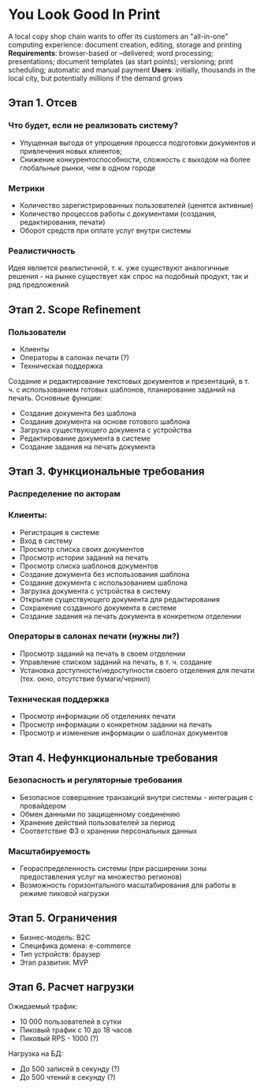 # You Look Good In Print
A local copy shop chain wants to offer its customers an "all-in-one" computing experience: document creation, editing, storage and printing
**Requirements**: browser-based or –delivered; word processing; presentations; document templates (as start points); versioning; print scheduling; automatic and manual payment
**Users**: initially, thousands in the local city, but potentially millions if the demand grows

## Этап 1. Отсев
### Что будет, если не реализовать систему?
- Упущенная выгода от упрощения процесса подготовки документов и привлечения новых клиентов;
- Снижение конкурентоспособности, сложность с выходом на более глобальные рынки, чем в одном городе

### Метрики
- Количество зарегистрированных пользователей (ценятся активные)
- Количество процессов работы с документами (создания, редактирования, печати)
- Оборот средств при оплате услуг внутри системы

### Реалистичность
Идея является реалистичной, т. к. уже существуют аналогичные решения - на рынке существует как спрос на подобный продукт, так и ряд предложений

## Этап 2. Scope Refinement
### Пользователи
- Клиенты
- Операторы в салонах печати (?)
- Техническая поддержка

Создание и редактирование текстовых документов и презентаций, в т. ч. с использованием готовых шаблонов, планирование заданий на печать.
Основные функции:
- Создание документа без шаблона
- Создание документа на основе готового шаблона
- Загрузка существующего документа с устройства
- Редактирование документа в системе
- Создание задания на печать документа

## Этап 3. Функциональные требования
### Распределение по акторам
### Клиенты:
- Регистрация в системе
- Вход в систему
- Просмотр списка своих документов
- Просмотр истории заданий на печать
- Просмотр списка шаблонов документов
- Создание документа без использования шаблона
- Создание документа с использованием шаблона
- Загрузка документа с устройства в систему
- Открытие существующего документа для редактирования
- Сохранение созданного документа в системе
- Создание задания на печать документа в конкретном отделении

### Операторы в салонах печати (нужны ли?)
- Просмотр заданий на печать в своем отделении
- Управление списком заданий на печать, в т. ч. создание
- Установка доступности/недоступности своего отделения для печати (тех. окно, отсутствие бумаги/чернил)

### Техническая поддержка
- Просмотр информации об отделениях печати
- Просмотр информации о конкретном задании на печать
- Просмотр и изменение информации о шаблонах документов

## Этап 4. Нефункциональные требования
### Безопасность и регуляторные требования
- Безопасное совершение транзакций внутри системы - интеграция с провайдером
- Обмен данными по защищенному соединению
- Хранение действий пользователей за период
- Соответствие ФЗ о хранении персональных данных

### Масштабируемость
- Геораспределенность системы (при расширении зоны предоставления услуг на множество регионов)
- Возможность горизонтального масштабирования для работы в режиме пиковой нагрузки


## Этап 5. Ограничения
- Бизнес-модель: B2C
- Специфика домена: e-commerce
- Тип устройств: браузер
- Этап развития: MVP

## Этап 6. Расчет нагрузки
Ожидаемый трафик:
- 10 000 пользователей в сутки
- Пиковый трафик с 10 до 18 часов
- Пиковый RPS - 1000 (?)

Нагрузка на БД:
- До 500 записей в секунду (?)
- До 500 чтений в секунду (?)
